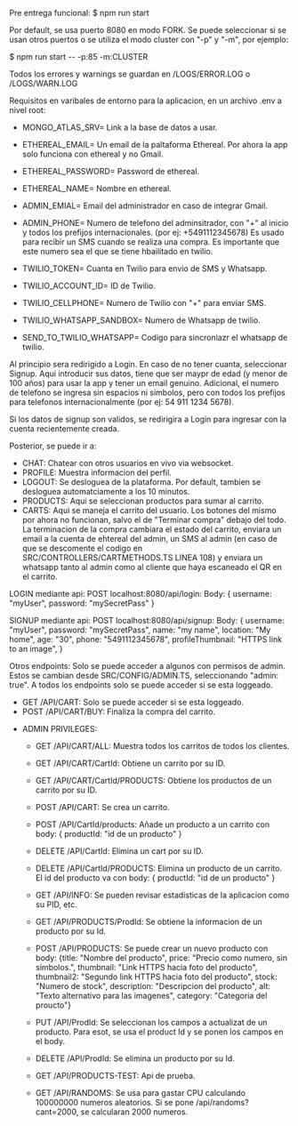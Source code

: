 Pre entrega funcional:
$ npm run start

Por default, se usa puerto 8080 en modo FORK. Se puede seleccionar si se usan otros puertos o se utiliza el modo cluster con "-p" y "-m", por ejemplo: 

$ npm run start -- -p:85 -m:CLUSTER

Todos los errores y warnings se guardan en /LOGS/ERROR.LOG o /LOGS/WARN.LOG

Requisitos en varibales de entorno para la aplicacion, en un archivo .env a nivel root: 

* MONGO_ATLAS_SRV= Link a la base de datos a usar. 

* ETHEREAL_EMAIL= Un email de la paltaforma Ethereal. Por ahora la app solo funciona con ethereal y no Gmail.
* ETHEREAL_PASSWORD= Password de ethereal.
* ETHEREAL_NAME= Nombre en ethereal.

* ADMIN_EMIAL= Email del administrador en caso de integrar Gmail.
* ADMIN_PHONE= Numero de telefono del adminsitrador, con "+" al inicio y todos los prefijos internacionales. (por ej: +5491112345678) Es usado para recibir un SMS cuando se realiza una compra. Es importante que este numero sea el que se tiene hbailitado en twilio.

* TWILIO_TOKEN= Cuanta en Twilio para envio de SMS y Whatsapp. 
* TWILIO_ACCOUNT_ID= ID de Twilio. 
* TWILIO_CELLPHONE= Numero de Twilio con "+" para enviar SMS.
* TWILIO_WHATSAPP_SANDBOX= Numero de Whatsapp de twilio.
* SEND_TO_TWILIO_WHATSAPP= Codigo para sincroniazr el whatsapp de twilio. 


Al principio sera redirigido a Login. En caso de no tener cuanta, seleccionar Signup. Aqui introducir sus datos, tiene que ser maypr de edad (y menor de 100 años) para usar la app y tener un email genuino. Adicional, el numero de telefono se ingresa sin espacios ni simbolos, pero con todos los prefijos para telefonos internacionalmente (por ej: 54 911 1234 5678).

Si los datos de signup son validos, se redirigira a Login para ingresar con la cuenta recientemente creada. 

Posterior, se puede ir a:

* CHAT: Chatear con otros usuarios en vivo via websocket.
* PROFILE: Muestra informacion del perfil. 
* LOGOUT: Se desloguea de la plataforma. Por default, tambien se desloguea automatciamente a los 10 minutos. 
* PRODUCTS: Aqui se seleccionan productos para sumar al carrito. 
* CARTS: Aqui se maneja el carrito del usuario. Los botones del mismo por ahora no funcionan, salvo el de "Terminar compra" debajo del todo. La terminacion de la compra cambiara el estado del carrito, enviara un email a la cuenta de ehtereal del admin, un SMS al admin (en caso de que se descomente el codigo en SRC/CONTROLLERS/CARTMETHODS.TS LINEA 108) y enviara un whatsapp tanto al admin como al cliente que haya escaneado el QR en el carrito. 

LOGIN mediante api: POST localhost:8080/api/login: Body: { username: "myUser", password: "mySecretPass" }

SIGNUP mediante api: POST localhost:8080/api/signup: Body: {
    username: "myUser",
    password: "mySecretPass",
    name: "my name",
    location: "My home",
    age: "30",
    phone: "5491112345678",
    profileThumbnail: "HTTPS link to an image",
}

Otros endpoints: Solo se puede acceder a algunos con permisos de admin. Estos se cambian desde SRC/CONFIG/ADMIN.TS, seleccionando "admin: true". A todos los endpoints solo se puede acceder si se esta loggeado. 

- GET /API/CART: Solo se puede acceder si se esta loggeado.
- POST /API/CART/BUY: Finaliza la compra del carrito.

* ADMIN PRIVILEGES:
    - GET /API/CART/ALL: Muestra todos los carritos de todos los clientes. 
    - GET /API/CART/CartId: Obtiene un carrito por su ID. 
    - GET /API/CART/CartId/PRODUCTS: Obtiene los productos de un carrito por su ID.
    - POST /API/CART: Se crea un carrito.
    - POST /API/CartId/products: Añade un producto a un carrito con body: { productId: "id de un producto" }
    - DELETE /API/CartId: Elimina un cart por su ID.
    - DELETE /API/CartId/PRODUCTS: Elimina un producto de un carrito. El id del producto va con body: { productId: "id de un producto" }

    - GET /API/INFO: Se pueden revisar estadisticas de la aplicacion como su PID, etc. 

    - GET /API/PRODUCTS/ProdId: Se obtiene la informacion de un producto por su Id.
    - POST /API/PRODUCTS: Se puede crear un nuevo producto con body: {title: "Nombre del producto", price: "Precio como numero, sin simbolos.", thumbnail: "Link HTTPS hacia foto del producto", thumbnail2: "Segundo link HTTPS hacia foto del producto", stock: "Numero de stock", description: "Descripcion del producto", alt: "Texto alternativo para las imagenes", category: "Categoria del proucto"}
    - PUT /API/ProdId: Se seleccionan los campos a actualizat de un producto. Para esot, se usa el product Id y se ponen los campos en el body. 
    - DELETE /API/ProdId: Se elimina un producto por su Id. 

    - GET /API/PRODUCTS-TEST: Api de prueba.

    - GET /API/RANDOMS: Se usa para gastar CPU calculando 100000000 numeros aleatorios. Si se pone /api/randoms?cant=2000, se calcularan 2000 numeros.